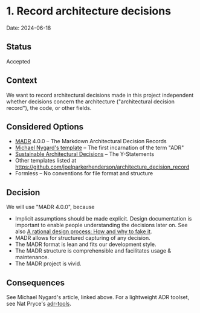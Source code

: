 # 1. Record architecture decisions

Date: 2024-06-18

## Status

Accepted

## Context

We want to record architectural decisions made in this project independent whether decisions concern the architecture ("architectural decision record"), the code, or other fields.

## Considered Options

- [MADR](https://adr.github.io/madr/) 4.0.0 – The Markdown Architectural Decision Records
- [Michael Nygard's template](http://thinkrelevance.com/blog/2011/11/15/documenting-architecture-decisions) – The first incarnation of the term "ADR"
- [Sustainable Architectural Decisions](https://www.infoq.com/articles/sustainable-architectural-design-decisions) – The Y-Statements
- Other templates listed at <https://github.com/joelparkerhenderson/architecture_decision_record>
- Formless – No conventions for file format and structure

## Decision

We will use "MADR 4.0.0", because

- Implicit assumptions should be made explicit.
  Design documentation is important to enable people understanding the decisions later on.
  See also [A rational design process: How and why to fake it](https://doi.org/10.1109/TSE.1986.6312940).
- MADR allows for structured capturing of any decision.
- The MADR format is lean and fits our development style.
- The MADR structure is comprehensible and facilitates usage & maintenance.
- The MADR project is vivid.

## Consequences

See Michael Nygard's article, linked above. For a lightweight ADR toolset, see Nat Pryce's [adr-tools](https://github.com/npryce/adr-tools).

